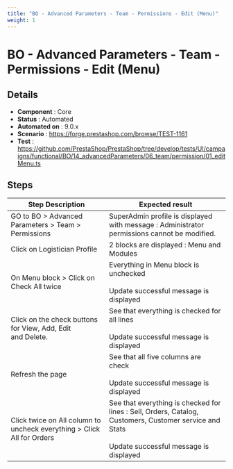 ```yaml
---
title: "BO - Advanced Parameters - Team - Permissions - Edit (Menu)"
weight: 1
---
```


# BO - Advanced Parameters - Team - Permissions - Edit (Menu)
## Details
* **Component** : Core
* **Status** : Automated
* **Automated on** : 9.0.x
* **Scenario** : https://forge.prestashop.com/browse/TEST-1161
* **Test** : https://github.com/PrestaShop/PrestaShop/tree/develop/tests/UI/campaigns/functional/BO/14_advancedParameters/06_team/permission/01_editMenu.ts

## Steps
| Step Description | Expected result |
| ----- | ----- |
| GO to BO > Advanced Parameters > Team > Permissions | SuperAdmin profile is displayed with message : Administrator permissions cannot be modified. |
| Click on Logistician Profile | 2 blocks are displayed : Menu and Modules |
| On Menu block > Click on Check All twice | Everything in Menu block is unchecked<br><br>Update successful message is displayed |
| Click on the check buttons for View, Add, Edit and Delete. | See that everything is checked for all lines<br><br>Update successful message is displayed |
| Refresh the page | See that all five columns are check<br><br>Update successful message is displayed |
| Click twice on All column to uncheck everything > Click All for Orders | See that everything is checked for lines : Sell, Orders, Catalog, Customers, Customer service and Stats<br><br>Update successful message is displayed |